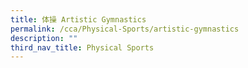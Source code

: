 ```yaml
---
title: 体操 Artistic Gymnastics
permalink: /cca/Physical-Sports/artistic-gymnastics
description: ""
third_nav_title: Physical Sports
---
```

